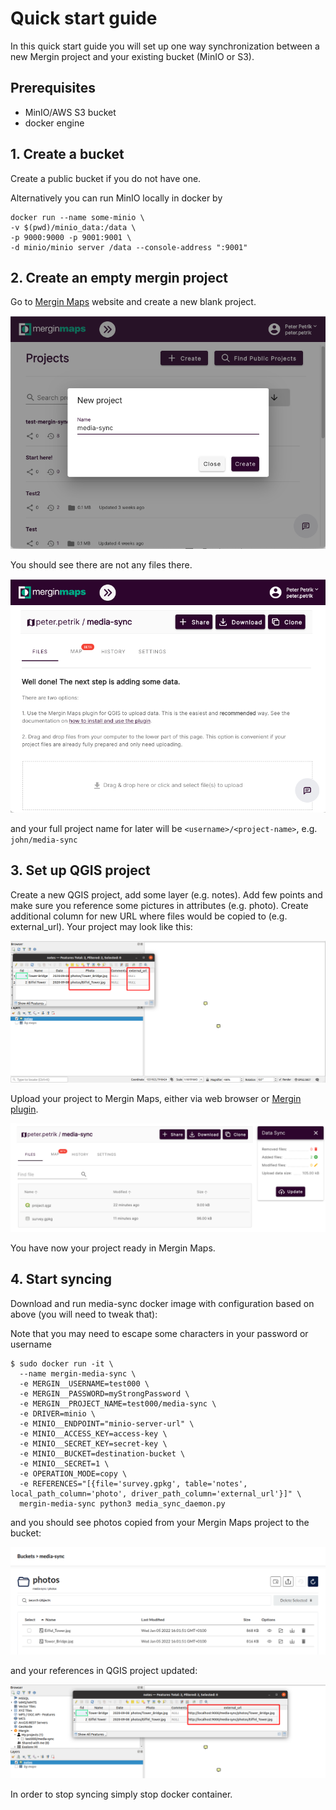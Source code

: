 # Quick start guide

In this quick start guide you will set up one way synchronization between a new Mergin project and your existing bucket (MinIO or S3).

## Prerequisites

- MinIO/AWS S3 bucket
- docker engine

## 1. Create a bucket
Create a public bucket if you do not have one.

Alternatively you can run MinIO locally in docker by

```
docker run --name some-minio \
-v $(pwd)/minio_data:/data \
-p 9000:9000 -p 9001:9001 \
-d minio/minio server /data --console-address ":9001"
```

## 2. Create an empty mergin project
Go to [Mergin Maps](https://app.merginmaps.com/) website and create a new blank project.

![new_project](images/new_proj.png)

You should see there are not any files there.

![new_project_2](images/new_proj2.png)

and your full project name for later will be `<username>/<project-name>`, e.g. `john/media-sync`

## 3. Set up QGIS project
Create a new QGIS project, add some layer (e.g. notes). Add few points and make sure you reference some pictures in attributes
(e.g. photo). Create additional column for new URL where files would be copied to (e.g. external_url). Your project may look like this:

![project](images/qgis_project.png)

Upload your project to Mergin Maps, either via web browser or [Mergin plugin](https://github.com/lutraconsulting/qgis-mergin-plugin).

![plugin](images/new_proj3.png)

You have now your project ready in Mergin Maps.

## 4. Start syncing
Download and run media-sync docker image with configuration based on above (you will need to tweak that):

Note that you may need to escape some characters in your password or username

```
$ sudo docker run -it \
  --name mergin-media-sync \
  -e MERGIN__USERNAME=test000 \
  -e MERGIN__PASSWORD=myStrongPassword \
  -e MERGIN__PROJECT_NAME=test000/media-sync \
  -e DRIVER=minio \
  -e MINIO__ENDPOINT="minio-server-url" \
  -e MINIO__ACCESS_KEY=access-key \
  -e MINIO__SECRET_KEY=secret-key \
  -e MINIO__BUCKET=destination-bucket \
  -e MINIO__SECRET=1 \
  -e OPERATION_MODE=copy \
  -e REFERENCES="[{file='survey.gpkg', table='notes', local_path_column='photo', driver_path_column='external_url'}]" \
  mergin-media-sync python3 media_sync_daemon.py
```
and you should see photos copied from your Mergin Maps project to the bucket:

![bucket](images/bucket.png)

and your references in QGIS project updated:

![bucket](images/qgis_proj2.png)

In order to stop syncing simply stop docker container.

